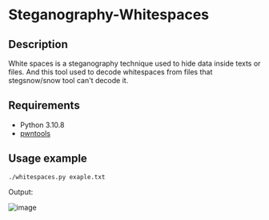 # Steganography-Whitespaces

## Description

White spaces is a steganography technique used to hide data inside texts or files.
And this tool used to decode whitespaces from files that stegsnow/snow tool can't decode it.

## Requirements
* Python 3.10.8
* <a href="https://docs.pwntools.com/en/stable/install.html">pwntools</a>

## Usage example
```
./whitespaces.py exaple.txt
```
Output:

![image](https://user-images.githubusercontent.com/95076839/220394120-8b16721d-894a-4214-89ae-07c290b7e5c0.png)
